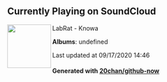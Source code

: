 ## Currently Playing on SoundCloud

[<img align="left" width="100" src="https://i1.sndcdn.com/artworks-000090669769-aya8ip-t120x120.jpg">](https://soundcloud.com/labrat/knowa)

LabRat - Knowa

**Albums**: undefined

Last updated at 09/17/2020 14:46

#### Generated with [20chan/github-now](https://github.com/20chan/github-now)


<!--
**20chan/20chan** is a ✨ _special_ ✨ repository because its `README.md` (this file) appears on your GitHub profile.

Here are some ideas to get you started:

- 🔭 I’m currently working on ...
- 🌱 I’m currently learning ...
- 👯 I’m looking to collaborate on ...
- 🤔 I’m looking for help with ...
- 💬 Ask me about ...
- 📫 How to reach me: ...
- 😄 Pronouns: ...
- ⚡ Fun fact: ...
-->
